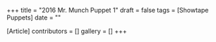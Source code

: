 +++
title = "2016 Mr. Munch Puppet 1"
draft = false
tags = [Showtape Puppets]
date = ""

[Article]
contributors = []
gallery = []
+++